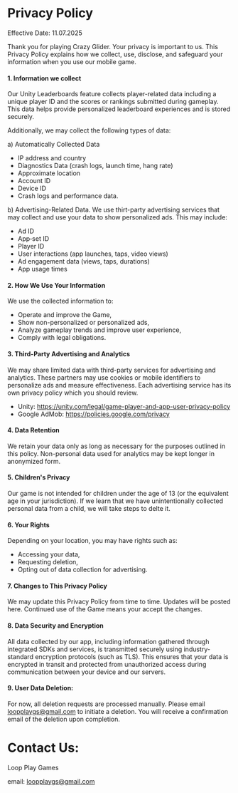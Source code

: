 # Privacy Policy
Effective Date: 11.07.2025

Thank you for playing Crazy Glider. Your privacy is important to us. This Privacy Policy explains how we collect, use, disclose, and safeguard your information when you use our mobile game.

#### 1. Information we collect
   
Our Unity Leaderboards feature collects player-related data including a unique player ID and the scores or rankings submitted during gameplay. This data helps provide personalized leaderboard experiences and is stored securely.
   
Additionally, we may collect the following types of data:

a) Automatically Collected Data
- IP address and country
- Diagnostics Data (crash logs, launch time, hang rate)
- Approximate location
- Account ID
- Device ID
- Crash logs and performance data.
  
b) Advertising-Related Data. 
We use thirt-party advertising services that may collect and use your data to show personalized ads. This may include:
- Ad ID
- App‑set ID
- Player ID
- User interactions (app launches, taps, video views)
- Ad engagement data (views, taps, durations)
- App usage times

#### 2. How We Use Your Information
   
We use the collected information to:
- Operate and improve the Game,
- Show non-personalized or personalized ads,
- Analyze gameplay trends and improve user experience,
- Comply with legal obligations.

#### 3. Third-Party Advertising and Analytics
   
We may share limited data with third-party services for advertising and analytics. These partners may use cookies or mobile identifiers to personalize ads and measure effectiveness.
Each advertising service has its own privacy policy which you should review.
- Unity: https://unity.com/legal/game-player-and-app-user-privacy-policy
- Google AdMob: https://policies.google.com/privacy

#### 4. Data Retention
   
We retain your data only as long as necessary for the purposes outlined in this policy. Non-personal data used for analytics may be kept longer in anonymized form.

#### 5. Children's Privacy
   
Our game is not intended for children under the age of 13 (or the equivalent age in your jurisdiction). If we learn that we have unintentionally collected personal data from a child, we will take steps to delte it.

#### 6. Your Rights
   
Depending on your location, you may have rights such as:
- Accessing your data,
- Requesting deletion,
- Opting out of data collection for advertising.

#### 7. Changes to This Privacy Policy
   
We may update this Privacy Policy from time to time. Updates will be posted here. Continued use of the Game means your accept the changes.

#### 8. Data Security and Encryption

All data collected by our app, including information gathered through integrated SDKs and services, is transmitted securely using industry-standard encryption protocols (such as TLS). This ensures that your data is encrypted in transit and protected from unauthorized access during communication between your device and our servers.

#### 9. User Data Deletion:
    
For now, all deletion requests are processed manually. Please email loopplaygs@gmail.com to initiate a deletion.
You will receive a confirmation email of the deletion upon completion.


# Contact Us:

Loop Play Games

email: loopplaygs@gmail.com
